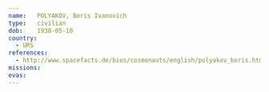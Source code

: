 ```yaml
---
name:	POLYAKOV, Boris Ivanovich 
type:	civilian
dob:	1938-05-10
country:
  - URS
references:
  - http://www.spacefacts.de/bios/cosmonauts/english/polyakov_boris.htm
missions:
evas:
---
```

